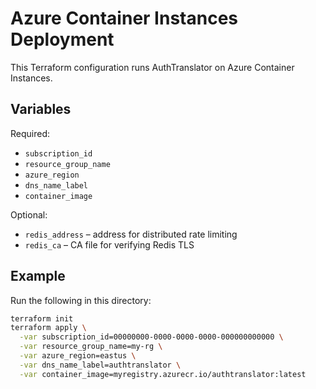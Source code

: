 # Azure Container Instances Deployment

This Terraform configuration runs AuthTranslator on Azure Container Instances.

## Variables

Required:

- `subscription_id`
- `resource_group_name`
- `azure_region`
- `dns_name_label`
- `container_image`

Optional:

- `redis_address` – address for distributed rate limiting
- `redis_ca` – CA file for verifying Redis TLS

## Example

Run the following in this directory:

```bash
terraform init
terraform apply \
  -var subscription_id=00000000-0000-0000-0000-000000000000 \
  -var resource_group_name=my-rg \
  -var azure_region=eastus \
  -var dns_name_label=authtranslator \
  -var container_image=myregistry.azurecr.io/authtranslator:latest
```
